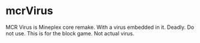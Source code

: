 # mcrVirus
MCR Virus is Mineplex core remake. With a virus embedded in it. Deadly. Do not use. This is for the block game. Not actual virus.
